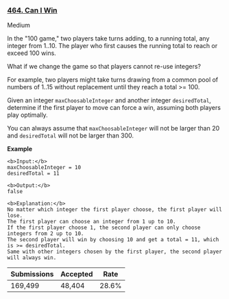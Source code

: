 ### [464. Can I Win](https://leetcode.com/problems/can-i-win/)

Medium

In the "100 game," two players take turns adding, to a running total, any integer from 1..10. The player who first causes the running total to reach or exceed 100 wins. 

What if we change the game so that players cannot re-use integers? 

For example, two players might take turns drawing from a common pool of numbers of 1..15 without replacement until they reach a total >= 100.

Given an integer `` maxChoosableInteger `` and another integer `` desiredTotal ``, determine if the first player to move can force a win, assuming both players play optimally. 

You can always assume that `` maxChoosableInteger `` will not be larger than 20 and `` desiredTotal `` will not be larger than 300.

__Example__

```
<b>Input:</b>
maxChoosableInteger = 10
desiredTotal = 11

<b>Output:</b>
false

<b>Explanation:</b>
No matter which integer the first player choose, the first player will lose.
The first player can choose an integer from 1 up to 10.
If the first player choose 1, the second player can only choose integers from 2 up to 10.
The second player will win by choosing 10 and get a total = 11, which is >= desiredTotal.
Same with other integers chosen by the first player, the second player will always win.
```

| Submissions    | Accepted     | Rate   |
| -------------- | ------------ | ------ |
| 169,499 | 48,404 | 28.6% |